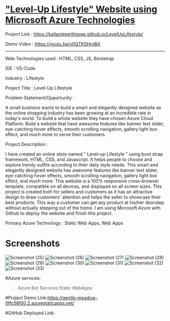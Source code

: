 # ["Level-Up Lifestyle" Website using Microsoft Azure Technologies](https://jolly-sand-0b9be0e10.1.azurestaticapps.net)

Project Link : https://kallamkeerthisree.github.io/LevelUpLifestyle/

Demo Video : https://youtu.be/v0QTKSHrqB4

_______________________________________________________________________________________________________________________________________________________________________

Web Technologies used : HTML, CSS, JS, Bootstrap

IDE : VS-Code

Industry : Lifestyle

Project Title : Level-Up Lifestyle

Problem Statement/Opportunity :

A small business wants to build a smart and elegantly designed website as the online shopping industry has been growing at an incredible rate in today's world. To build a whole website they have chosen Azure Cloud Platform. Build a website that have awesome features like banner text slider, eye-catching hover effects, smooth scrolling navigation, gallery light box effect, and much more to serve their customers.

Project Description :

I have created an online store named " Level-up Lifestyle " using boot strap framework, HTML, CSS, and Javascript. It helps people to choose and explore trendy outfits according to their daily style needs. This smart and elegantly designed website has awesome features like banner text slider, eye-catching hover effects, smooth scrolling navigation, gallery light box effect, and much more. This website is a 100% responsive cross-browser template, compatible on all devices, and displayed on all screen sizes. This project is created both for sellers and customers as it has an attractive design to draw customers' attention and helps the seller to showcase their best products. This way a customer can get any product at his/her doorstep without actually stepping out of the home. I am using Microsoft Azure with Github to deploy the website and finish this project.

Primary Azure Technology : Static Web Apps, Web Apps

# Screenshots



![Screenshot (25)](https://user-images.githubusercontent.com/115975095/204774644-b783a098-619a-449c-87a4-610996d88e29.png)
![Screenshot (26)](https://user-images.githubusercontent.com/115975095/204774718-ac1dabe3-e744-4bb1-bfaa-ce3667aebff4.png)
![Screenshot (27)](https://user-images.githubusercontent.com/115975095/204774739-16491bbf-c592-427a-bac1-dfa56a40e6f5.png)
![Screenshot (28)](https://user-images.githubusercontent.com/115975095/204774742-ab06b208-8fb4-49fd-b032-b9f95467fd63.png)
![Screenshot (29)](https://user-images.githubusercontent.com/115975095/204774762-f31e4c82-27e8-4095-951c-d847aecba3f2.png)
![Screenshot (30)](https://user-images.githubusercontent.com/115975095/204774781-876b8b12-ec24-4407-8ed7-8c49ec01318f.png)
![Screenshot (31)](https://user-images.githubusercontent.com/115975095/204774793-766d0fc3-c118-4325-a885-42212e71fbc2.png)
![Screenshot (32)](https://user-images.githubusercontent.com/115975095/204774803-7d0e86eb-caf0-4251-b38e-d1227a1eb089.png)
![Screenshot (33)](https://user-images.githubusercontent.com/115975095/204774814-801b975f-64ee-4c15-8ea0-4b4e0417a738.png)


#Azure services:

>Azure Bot Services
>Static WebApps

#Project Demo Link:https://gentle-meadow-0ffc58f00.2.azurestaticapps.net/

#GitHub Deployed Link: 
